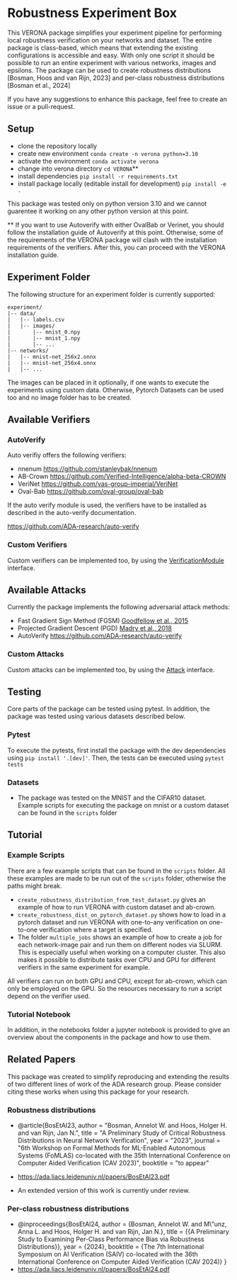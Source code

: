 # Robustness Experiment Box

This VERONA package simplifies your experiment pipeline for performing local robustness verification on your networks and dataset. 
The entire package is class-based, which means that extending the existing configurations is accessible and easy. 
With only one script it should be possible to run an entire experiment with various networks, images and epsilons. 
The package can be used to create robustness distributions [Bosman, Hoos and van Rijn, 2023] and per-class robustness distributions [Bosman et al., 2024] 

If you have any suggestions to enhance this package, feel free to create an issue or a pull-request.

## Setup
- clone the repository locally
- create new environment ```conda create -n verona python=3.10```
- activate the environment ```conda activate verona```
- change into verona directory ```cd VERONA```**
- install dependencies ```pip install -r requirements.txt```
- install package locally (editable install for development) ```pip install -e .```

This package was tested only on python version 3.10 and we cannot guarentee it working on any other python version at this point. 

** If you want to use Autoverify with either OvalBab or Verinet, you should follow the installation guide of Autoverify at this point. Otherwise, some of the requirements of the VERONA package will clash with the installation requirements of the verifiers. After this, you can proceed with the VERONA installation guide. 

## Experiment Folder
The following structure for an experiment folder is currently supported:

```
experiment/
|-- data/
|   |-- labels.csv
|   |-- images/
|       |-- mnist_0.npy
|       |-- mnist_1.npy
|       |-- ...
|-- networks/
|   |-- mnist-net_256x2.onnx
|   |-- mnist-net_256x4.onnx
|   |-- ...
```

The images can be placed in it optionally, if one wants to execute the experiments using custom data. Otherwise, Pytorch Datasets can be used too and no image folder has to be created.

## Available Verifiers

### AutoVerify
Auto verifiy offers the following verifiers:
- nnenum https://github.com/stanleybak/nnenum
- AB-Crown https://github.com/Verified-Intelligence/alpha-beta-CROWN
- VeriNet https://github.com/vas-group-imperial/VeriNet
- Oval-Bab https://github.com/oval-group/oval-bab

If the auto verify module is used, the verifiers have to be installed as described in the auto-verify documentation.

https://github.com/ADA-research/auto-verify


### Custom Verifiers
Custom verifiers can be implemented too, by using the [VerificationModule](robustness_experiment_box/verification_module/verification_module.py) interface.

## Available Attacks
Currently the package implements the following adversarial attack methods:
- Fast Gradient Sign Method (FGSM) [Goodfellow et al., 2015](https://arxiv.org/abs/1412.6572)
- Projected Gradient Descent (PGD) [Madry et al., 2018](https://arxiv.org/abs/1706.06083)
- AutoVerify https://github.com/ADA-research/auto-verify

### Custom Attacks
Custom attacks can be implemented too, by using the [Attack](robustness_experiment_box/verification_module/attacks/attack.py) interface.

## Testing
Core parts of the package can be tested using pytest. In addition, the package was tested using various datasets described below.

### Pytest
To execute the pytests, first install the package with the dev dependencies using  ```pip install '.[dev]'```.
Then, the tests can be executed using ```pytest tests```

### Datasets
- The package was tested on the MNIST and the CIFAR10 dataset. Example scripts for executing the package on mnist or a custom dataset can be found in the ```scripts``` folder
## Tutorial 
### Example Scripts
There are a few example scripts that can be found in the ```scripts``` folder. All these examples are made to be run out of the ```scripts``` folder, otherwise the paths might break. 
- ```create_robustness_distribution_from_test_dataset.py``` gives an example of how to run VERONA with custom dataset and ab-crown. 
- ```create_robustness_dist_on_pytorch_dataset.py``` shows how to load in a pytorch dataset and run VERONA with one-to-any verification on one-to-one verification where a target is specified.
- The folder ```multiple_jobs``` shows an example of how to create a job for each network-image pair and run them on different nodes via SLURM. This is especially useful when working on a computer cluster.
  This also makes it possible to distribute tasks over CPU and GPU for different verifiers in the same experiment for example.

All verifiers can run on both GPU and CPU, except for ab-crown, which can only be employed on the GPU. So the resources necessary to run a script depend on the verifier used.

### Tutorial Notebook
In addition, in the notebooks folder a jupyter notebook is provided to give an overview about the components in the package and how to use them.

## Related Papers
This package was created to simplify reproducing and extending the results of two different lines of work of the ADA research group. Please consider citing these works when using this package for your research. 
### Robustness distributions 
- @article{BosEtAl23,
    author = "Bosman, Annelot W. and Hoos, Holger H. and van Rijn, Jan N.",
    title = "A Preliminary Study of Critical Robustness Distributions in Neural Network Verification",
    year = "2023",
    journal = "6th Workshop on Formal Methods for ML-Enabled Autonomous Systems (FoMLAS) co-located with the 35th International Conference on Computer Aided Verification (CAV 2023)",
    booktitle = "to appear"
  
- https://ada.liacs.leidenuniv.nl/papers/BosEtAl23.pdf
- An extended version of this work is currently under review. 
### Per-class robustness distributions
- @inproceedings{BosEtAl24,
    author = {Bosman, Annelot W. and M\“unz, Anna L. and Hoos, Holger H. and van Rijn, Jan N.},
    title = {{A Preliminary Study to Examining Per-Class Performance Bias via Robustness Distributions}},
    year = {2024},
    booktitle = {The 7th International Symposium on AI Verification (SAIV) co-located with the 36th International Conference on Computer Aided Verification (CAV 2024)}
}
- https://ada.liacs.leidenuniv.nl/papers/BosEtAl24.pdf

